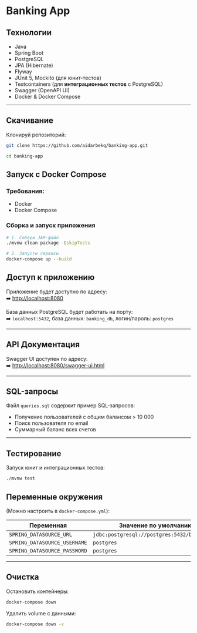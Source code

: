 # Banking App

## Технологии

- Java
- Spring Boot
- PostgreSQL
- JPA (Hibernate)
- Flyway
- JUnit 5, Mockito (для юнит-тестов)
- Testcontainers (для **интеграционных тестов** с PostgreSQL)
- Swagger (OpenAPI UI)
- Docker & Docker Compose

---
## Скачивание

Клонируй репозиторий:

```bash
git clone https://github.com/aidarbekq/banking-app.git
```
```bash
cd banking-app
````
##  Запуск с Docker Compose

###  Требования:
- Docker
- Docker Compose

###  Сборка и запуск приложения

```bash
# 1. Собери JAR-файл
./mvnw clean package -DskipTests
````
```bash
# 2. Запусти сервисы
docker-compose up --build
```
##  Доступ к приложению

Приложение будет доступно по адресу:  
➡️ [http://localhost:8080](http://localhost:8080)

База данных PostgreSQL будет работать на порту:  
➡️ `localhost:5432`, база данных: `banking_db`, логин/пароль: `postgres`

---

##  API Документация

Swagger UI доступен по адресу:  
➡️ [http://localhost:8080/swagger-ui.html](http://localhost:8080/swagger-ui.html)

---

## SQL-запросы

Файл `queries.sql` содержит пример SQL-запросов:

- Получение пользователей с общим балансом > 10 000
- Поиск пользователя по email
- Суммарный баланс всех счетов

---

## Тестирование

Запуск юнит и интеграционных тестов:

```bash
./mvnw test
```

##  Переменные окружения

(Можно настроить в `docker-compose.yml`):

| Переменная                   | Значение по умолчанию                           |
|-----------------------------|-------------------------------------------------|
| `SPRING_DATASOURCE_URL`     | `jdbc:postgresql://postgres:5432/banking_db`   |
| `SPRING_DATASOURCE_USERNAME`| `postgres`                                      |
| `SPRING_DATASOURCE_PASSWORD`| `postgres`                                      |

---

## Очистка

Остановить контейнеры:

```bash
docker-compose down
```

Удалить volume с данными:

```bash
docker-compose down -v
```